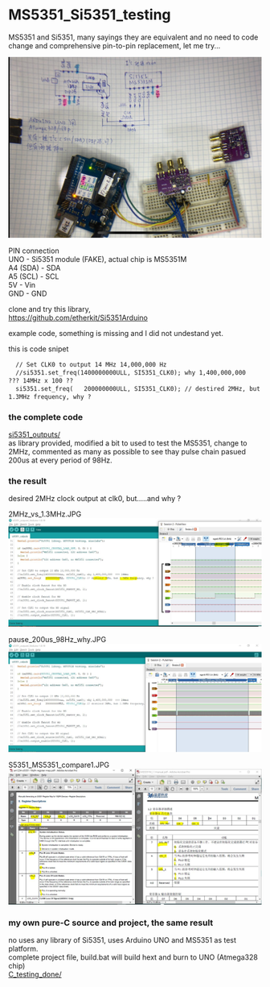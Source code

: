 # MS5351_Si5351_testing
MS5351 and Si5351, many sayings they are equivalent and no need to code change and comprehensive pin-to-pin replacement, let me try...

![M5351_testing.jpg](M5351_testing.jpg)  


PIN connection  
UNO      - Si5351 module (FAKE), actual chip is MS5351M  
A4 (SDA) - SDA  
A5 (SCL) - SCL  
5V       - Vin  
GND      - GND  


clone and try this library,  
https://github.com/etherkit/Si5351Arduino

example code, something is missing and I did not undestand yet.

this is code snipet  
```
  // Set CLK0 to output 14 MHz 14,000,000 Hz
  //si5351.set_freq(1400000000ULL, SI5351_CLK0); why 1,400,000,000  ??? 14MHz x 100 ??
  si5351.set_freq(   200000000ULL, SI5351_CLK0); // destired 2MHz, but 1.3MHz frequency, why ?
```


### the complete code
[si5351_outputs/](si5351_outputs/)  
as library provided, modified a bit to used to test the MS5351, change to 2MHz, commented as many as possible to see thay pulse chain pasued 200us at every period of 98Hz.  

### the result
desired 2MHz clock output at clk0, but.....and why ?

2MHz_vs_1.3MHz.JPG  
![2MHz_vs_1.3MHz.JPG](2MHz_vs_1.3MHz.JPG)  

pause_200us_98Hz_why.JPG
![pause_200us_98Hz_why.JPG](pause_200us_98Hz_why.JPG)  

   
S5351_MS5351_compare1.JPG
![S5351_MS5351_compare1.JPG](S5351_MS5351_compare1.JPG)  


### my own pure-C source and project, the same result
no uses any library of Si5351,
uses Arduino UNO and MS5351 as test platform.  
complete project file, build.bat will build hext and burn to UNO (Atmega328 chip)  
[C_testing_done/](C_testing_done/)  
